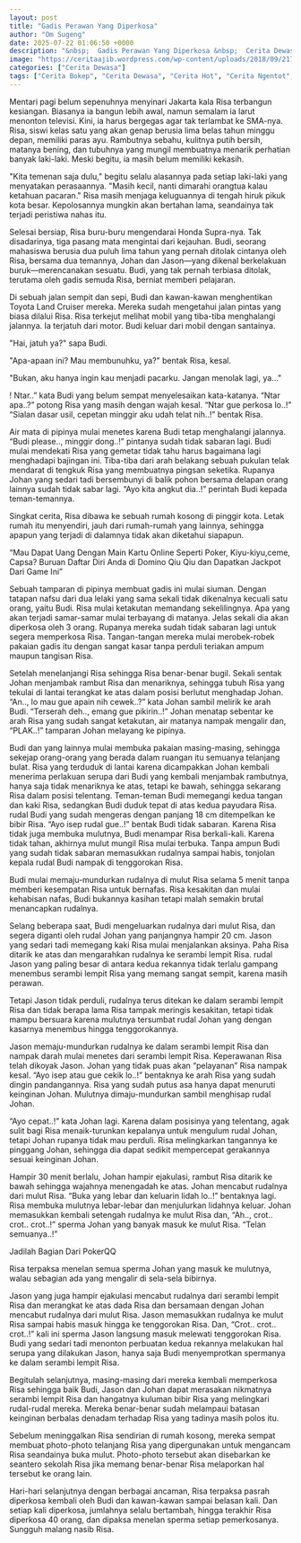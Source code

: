 ```yaml
---
layout: post
title: "Gadis Perawan Yang Diperkosa"
author: "Om Sugeng"
date: 2025-07-22 01:06:50 +0000
description: "&nbsp;  Gadis Perawan Yang Diperkosa &nbsp;  Cerita Dewasa \u00a0&#8211; \u00a0Hari itu Risa terlambat bangun untuk berangkat sekolah, padahal sebelumnya dia selalu bangun lebih pagi. Mungkin semalam keasyikan..."
image: "https://ceritaajib.wordpress.com/wp-content/uploads/2018/09/21766455_473359666381868_866753573960576848_n.jpg"
categories: ["Cerita Dewasa"]
tags: ["Cerita Bokep", "Cerita Dewasa", "Cerita Hot", "Cerita Ngentot", "Cerita Porno"]
---
```


Mentari pagi belum sepenuhnya menyinari Jakarta kala Risa terbangun kesiangan. Biasanya ia bangun lebih awal, namun semalam ia larut menonton televisi. Kini, ia harus bergegas agar tak terlambat ke SMA-nya. Risa, siswi kelas satu yang akan genap berusia lima belas tahun minggu depan, memiliki paras ayu. Rambutnya sebahu, kulitnya putih bersih, matanya bening, dan tubuhnya yang mungil membuatnya menarik perhatian banyak laki-laki.  Meski begitu, ia masih belum memiliki kekasih.

"Kita temenan saja dulu," begitu selalu alasannya pada setiap laki-laki yang menyatakan perasaannya.  "Masih kecil, nanti dimarahi orangtua kalau ketahuan pacaran."  Risa masih menjaga keluguannya di tengah hiruk pikuk kota besar.  Kepolosannya mungkin akan bertahan lama, seandainya tak terjadi peristiwa nahas itu.

Selesai bersiap, Risa buru-buru mengendarai Honda Supra-nya.  Tak disadarinya, tiga pasang mata mengintai dari kejauhan. Budi, seorang mahasiswa berusia dua puluh lima tahun yang pernah ditolak cintanya oleh Risa,  bersama dua temannya, Johan dan Jason—yang dikenal berkelakuan buruk—merencanakan sesuatu. Budi, yang tak pernah terbiasa ditolak, terutama oleh gadis semuda Risa, berniat memberi pelajaran.

Di sebuah jalan sempit dan sepi, Budi dan kawan-kawan menghentikan Toyota Land Cruiser mereka. Mereka sudah mengetahui jalan pintas yang biasa dilalui Risa.  Risa terkejut melihat mobil yang tiba-tiba menghalangi jalannya.  Ia terjatuh dari motor. Budi keluar dari mobil dengan santainya.

"Hai, jatuh ya?" sapa Budi.

"Apa-apaan ini? Mau membunuhku, ya?" bentak Risa, kesal.

"Bukan, aku hanya ingin kau menjadi pacarku. Jangan menolak lagi, ya..."

! Ntar..” kata Budi yang belum sempat menyelesaikan kata-katanya.
“Ntar apa..?” potong Risa yang masih dengan wajah kesal.
“Ntar gue perkosa lo..!”
“Sialan dasar usil, cepetan minggir aku udah telat nih..!” bentak Risa.

Air mata di pipinya mulai menetes karena Budi tetap menghalangi jalannya.
“Budi please.., minggir dong..!” pintanya sudah tidak sabaran lagi.
Budi mulai mendekati Risa yang gemetar tidak tahu harus bagaimana lagi menghadapi bajingan ini. Tiba-tiba dari arah belakang sebuah pukulan telak mendarat di tengkuk Risa yang membuatnya pingsan seketika. Rupanya Johan yang sedari tadi bersembunyi di balik pohon bersama delapan orang lainnya sudah tidak sabar lagi.
“Ayo kita angkut dia..!” perintah Budi kepada teman-temannya.

Singkat cerita, Risa dibawa ke sebuah rumah kosong di pinggir kota. Letak rumah itu menyendiri, jauh dari rumah-rumah yang lainnya, sehingga apapun yang terjadi di dalamnya tidak akan diketahui siapapun.

&#8220;Mau Dapat Uang Dengan Main Kartu Online Seperti Poker, Kiyu-kiyu,ceme, Capsa? Buruan Daftar Diri Anda di Domino Qiu Qiu dan Dapatkan Jackpot Dari Game Ini&#8221;

Sebuah tamparan di pipinya membuat gadis ini mulai siuman. Dengan tatapan nafsu dari dua lelaki yang sama sekali tidak dikenalnya kecuali satu orang, yaitu Budi. Risa mulai ketakutan memandang sekelilingnya. Apa yang akan terjadi samar-samar mulai terbayang di matanya. Jelas sekali dia akan diperkosa oleh 3 orang. Rupanya mereka sudah tidak sabaran lagi untuk segera memperkosa Risa. Tangan-tangan mereka mulai merobek-robek pakaian gadis itu dengan sangat kasar tanpa perduli teriakan ampum maupun tangisan Risa.

Setelah menelanjangi Risa sehingga Risa benar-benar bugil. Sekali sentak Johan menjambak rambut Risa dan menariknya, sehingga tubuh Risa yang tekulai di lantai terangkat ke atas dalam posisi berlutut menghadap Johan.
“An.., lo mau gue apain nih cewek..?” kata Johan sambil melirik ke arah Budi.
“Terserah deh.., emang gue pikirin..!”
Johan menatap sebentar ke arah Risa yang sudah sangat ketakutan, air matanya nampak mengalir dan, “PLAK..!” tamparan Johan melayang ke pipinya.

Budi dan yang lainnya mulai membuka pakaian masing-masing, sehingga sekejap orang-orang yang berada dalam ruangan itu semuanya telanjang bulat. Risa yang terduduk di lantai karena dicampakkan Johan kembali menerima perlakuan serupa dari Budi yang kembali menjambak rambutnya, hanya saja tidak menariknya ke atas, tetapi ke bawah, sehingga sekarang Risa dalam posisi telentang. Teman-teman Budi memegangi kedua tangan dan kaki Risa, sedangkan Budi duduk tepat di atas kedua payudara Risa. rudal Budi yang sudah mengeras dengan panjang 18 cm ditempelkan ke bibir Risa.
“Ayo isep rudal gue..!” bentak Budi tidak sabaran.
Karena Risa tidak juga membuka mulutnya, Budi menampar Risa berkali-kali. Karena tidak tahan, akhirnya mulut mungil Risa mulai terbuka. Tanpa ampun Budi yang sudah tidak sabaran memasukkan rudalnya sampai habis, tonjolan kepala rudal Budi nampak di tenggorokan Risa.

Budi mulai memaju-mundurkan rudalnya di mulut Risa selama 5 menit tanpa memberi kesempatan Risa untuk bernafas. Risa kesakitan dan mulai kehabisan nafas, Budi bukannya kasihan tetapi malah semakin brutal menancapkan rudalnya.

Selang beberapa saat, Budi mengeluarkan rudalnya dari mulut Risa, dan segera diganti oleh rudal Johan yang panjangnya hampir 20 cm. Jason yang sedari tadi memegang kaki Risa mulai menjalankan aksinya. Paha Risa ditarik ke atas dan mengarahkan rudalnya ke serambi lempit Risa. rudal Jason yang paling besar di antara kedua rekannya tidak terlalu gampang menembus serambi lempit Risa yang memang sangat sempit, karena masih perawan.

Tetapi Jason tidak perduli, rudalnya terus ditekan ke dalam serambi lempit Risa dan tidak berapa lama Risa tampak meringis kesakitan, tetapi tidak mampu bersuara karena mulutnya tersumbat rudal Johan yang dengan kasarnya menembus hingga tenggorokannya.

Jason memaju-mundurkan rudalnya ke dalam serambi lempit Risa dan nampak darah mulai menetes dari serambi lempit Risa. Keperawanan Risa telah dikoyak Jason. Johan yang tidak puas akan “pelayanan” Risa nampak kesal.
“Ayo isep atau gue cekik lo..!” bentaknya ke arah Risa yang sudah dingin pandangannya.
Risa yang sudah putus asa hanya dapat menuruti keinginan Johan. Mulutnya dimaju-mundurkan sambil menghisap rudal Johan.

“Ayo cepat..!” kata Johan lagi.
Karena dalam posisinya yang telentang, agak sulit bagi Risa menaik-turunkan kepalanya untuk mengulum rudal Johan, tetapi Johan rupanya tidak mau perduli. Risa melingkarkan tangannya ke pinggang Johan, sehingga dia dapat sedikit mempercepat gerakannya sesuai keinginan Johan.

Hampir 30 menit berlalu, Johan hampir ejakulasi, rambut Risa ditarik ke bawah sehingga wajahnya menengadah ke atas. Johan mencabut rudalnya dari mulut Risa.
“Buka yang lebar dan keluarin lidah lo..!” bentaknya lagi.
Risa membuka mulutnya lebar-lebar dan menjulurkan lidahnya keluar. Johan memasukkan kembali setengah rudalnya ke mulut Risa dan, “Ah.., crot.. crot.. crot..!” sperma Johan yang banyak masuk ke mulut Risa.
“Telan semuanya..!”

Jadilah Bagian Dari PokerQQ

Risa terpaksa menelan semua sperma Johan yang masuk ke mulutnya, walau sebagian ada yang mengalir di sela-sela bibirnya.

Jason yang juga hampir ejakulasi mencabut rudalnya dari serambi lempit Risa dan merangkat ke atas dada Risa dan bersamaan dengan Johan mencabut rudalnya dari mulut Risa. Jason memasukkan rudalnya ke mulut Risa sampai habis masuk hingga ke tenggorokan Risa.
Dan, “Crot.. crot.. crot..!” kali ini sperma Jason langsung masuk melewati tenggorokan Risa.
Budi yang sedari tadi menonton perbuatan kedua rekannya melakukan hal serupa yang dilakukan Jason, hanya saja Budi menyemprotkan spermanya ke dalam serambi lempit Risa.

Begitulah selanjutnya, masing-masing dari mereka kembali memperkosa Risa sehingga baik Budi, Jason dan Johan dapat merasakan nikmatnya serambi lempit Risa dan hangatnya kuluman bibir Risa yang melingkari rudal-rudal mereka. Mereka benar-benar sudah melampaui batasan keinginan berbalas denadam terhadap Risa yang tadinya masih polos itu.

Sebelum meninggalkan Risa sendirian di rumah kosong, mereka sempat membuat photo-photo telanjang Risa yang dipergunakan untuk mengancam Risa seandainya buka mulut. Photo-photo tersebut akan disebarkan ke seantero sekolah Risa jika memang benar-benar Risa melaporkan hal tersebut ke orang lain.

Hari-hari selanjutnya dengan berbagai ancaman, Risa terpaksa pasrah diperkosa kembali oleh Budi dan kawan-kawan sampai belasan kali. Dan setiap kali diperkosa, jumlahnya selalu bertambah, hingga terakhir Risa diperkosa 40 orang, dan dipaksa menelan sperma setiap pemerkosanya. Sungguh malang nasib Risa.